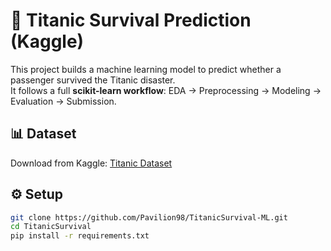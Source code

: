 # 🚢 Titanic Survival Prediction (Kaggle)

This project builds a machine learning model to predict whether a passenger survived the Titanic disaster.  
It follows a full **scikit-learn workflow**: EDA → Preprocessing → Modeling → Evaluation → Submission.

## 📊 Dataset

Download from Kaggle: [Titanic Dataset](https://www.kaggle.com/competitions/titanic/data)

## ⚙️ Setup

```bash
git clone https://github.com/Pavilion98/TitanicSurvival-ML.git
cd TitanicSurvival
pip install -r requirements.txt
```
